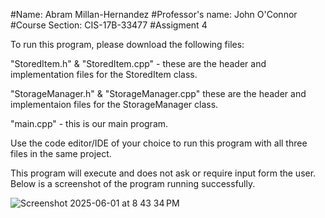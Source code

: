#Name: Abram Millan-Hernandez #Professor's name: John O'Connor #Course Section: CIS-17B-33477 #Assigment 4

To run this program, please download the following files:

"StoredItem.h" & "StoredItem.cpp" - these are the header and implementation files for the StoredItem class.

"StorageManager.h" & "StorageManager.cpp" these are the header and implementaion files for the StorageManager class. 

"main.cpp" - this is our main program.

Use the code editor/IDE of your choice to run this program with all three files in the same project.

This program will execute and does not ask or require input form the user. Below is a screenshot of the program running successfully. 

![Screenshot 2025-06-01 at 8 43 34 PM](https://github.com/user-attachments/assets/e6e874c4-cf5b-4f1b-85a5-c84d398cc534)


